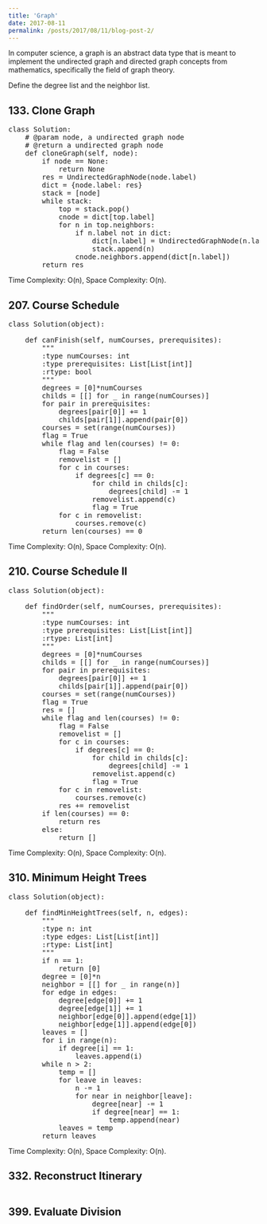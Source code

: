 ```yaml
---
title: 'Graph'
date: 2017-08-11
permalink: /posts/2017/08/11/blog-post-2/
---
```


In computer science, a graph is an abstract data type that is meant to implement the undirected graph and directed graph concepts from mathematics, specifically the field of graph theory.

Define the degree list and the neighbor list.

## 133. Clone Graph
<pre>
class Solution:
    # @param node, a undirected graph node
    # @return a undirected graph node
    def cloneGraph(self, node):
        if node == None:
            return None
        res = UndirectedGraphNode(node.label)
        dict = {node.label: res}
        stack = [node]
        while stack:
            top = stack.pop()
            cnode = dict[top.label]
            for n in top.neighbors:
                if n.label not in dict:
                    dict[n.label] = UndirectedGraphNode(n.label)
                    stack.append(n)
                cnode.neighbors.append(dict[n.label])
        return res
</pre>
Time Complexity: O(n), Space Complexity: O(n).

## 207. Course Schedule
<pre>
class Solution(object):
    
    def canFinish(self, numCourses, prerequisites):
        """
        :type numCourses: int
        :type prerequisites: List[List[int]]
        :rtype: bool
        """
        degrees = [0]*numCourses
        childs = [[] for _ in range(numCourses)]
        for pair in prerequisites:
            degrees[pair[0]] += 1
            childs[pair[1]].append(pair[0])
        courses = set(range(numCourses))
        flag = True
        while flag and len(courses) != 0:
            flag = False
            removelist = []
            for c in courses:
                if degrees[c] == 0:
                    for child in childs[c]:
                        degrees[child] -= 1
                    removelist.append(c)
                    flag = True
            for c in removelist:
                courses.remove(c)
        return len(courses) == 0
</pre>
Time Complexity: O(n), Space Complexity: O(n).

## 210. Course Schedule II
<pre>
class Solution(object):
    
    def findOrder(self, numCourses, prerequisites):
        """
        :type numCourses: int
        :type prerequisites: List[List[int]]
        :rtype: List[int]
        """
        degrees = [0]*numCourses
        childs = [[] for _ in range(numCourses)]
        for pair in prerequisites:
            degrees[pair[0]] += 1
            childs[pair[1]].append(pair[0])
        courses = set(range(numCourses))
        flag = True
        res = []
        while flag and len(courses) != 0:
            flag = False
            removelist = []
            for c in courses:
                if degrees[c] == 0:
                    for child in childs[c]:
                        degrees[child] -= 1
                    removelist.append(c)
                    flag = True
            for c in removelist:
                courses.remove(c)
            res += removelist
        if len(courses) == 0:
            return res
        else:
            return []
</pre>
Time Complexity: O(n), Space Complexity: O(n).

## 310. Minimum Height Trees
<pre>
class Solution(object):
    
    def findMinHeightTrees(self, n, edges):
        """
        :type n: int
        :type edges: List[List[int]]
        :rtype: List[int]
        """
        if n == 1:
            return [0]
        degree = [0]*n
        neighbor = [[] for _ in range(n)]
        for edge in edges:
            degree[edge[0]] += 1
            degree[edge[1]] += 1
            neighbor[edge[0]].append(edge[1])
            neighbor[edge[1]].append(edge[0])
        leaves = []
        for i in range(n):
            if degree[i] == 1:
                leaves.append(i)
        while n > 2:
            temp = []
            for leave in leaves:
                n -= 1
                for near in neighbor[leave]:
                    degree[near] -= 1
                    if degree[near] == 1:
                        temp.append(near)
            leaves = temp
        return leaves
</pre>
Time Complexity: O(n), Space Complexity: O(n).

## 332. Reconstruct Itinerary
<pre>
</pre>

## 399. Evaluate Division
<pre>
</pre>
